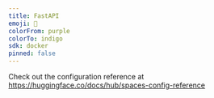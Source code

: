 ```yaml
---
title: FastAPI
emoji: 🦀
colorFrom: purple
colorTo: indigo
sdk: docker
pinned: false
---
```


Check out the configuration reference at https://huggingface.co/docs/hub/spaces-config-reference
